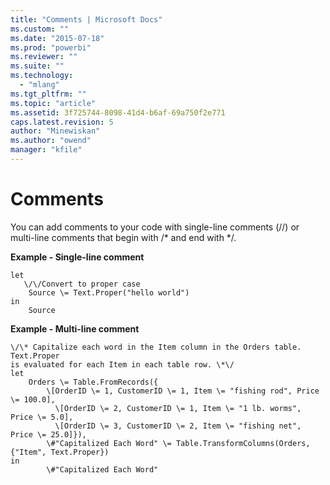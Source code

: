 ```yaml
---
title: "Comments | Microsoft Docs"
ms.custom: ""
ms.date: "2015-07-18"
ms.prod: "powerbi"
ms.reviewer: ""
ms.suite: ""
ms.technology: 
  - "mlang"
ms.tgt_pltfrm: ""
ms.topic: "article"
ms.assetid: 3f725744-8098-41d4-b6af-69a750f2e771
caps.latest.revision: 5
author: "Minewiskan"
ms.author: "owend"
manager: "kfile"
---
```

# Comments
You can add comments to your code with single-line comments (//) or multi-line comments that begin with /* and end with \*/.  
  
**Example - Single-line comment**  
  
```  
let  
   \/\/Convert to proper case  
    Source \= Text.Proper("hello world")  
in  
    Source  
```  
**Example - Multi-line comment**  
  
```  
\/\* Capitalize each word in the Item column in the Orders table. Text.Proper  
is evaluated for each Item in each table row. \*\/  
let  
    Orders \= Table.FromRecords({  
        \[OrderID \= 1, CustomerID \= 1, Item \= "fishing rod", Price \= 100.0],  
          \[OrderID \= 2, CustomerID \= 1, Item \= "1 lb. worms", Price \= 5.0],  
          \[OrderID \= 3, CustomerID \= 2, Item \= "fishing net", Price \= 25.0]}),  
        \#"Capitalized Each Word" \= Table.TransformColumns(Orders, {"Item", Text.Proper})  
in  
        \#"Capitalized Each Word"  
```  
